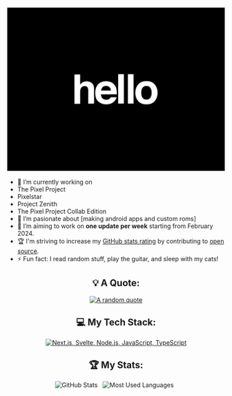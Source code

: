 <div align="center">
    
[![Hello World, I'm MODEDGES!](240906093-9be4d344-6782-461a-b5a6-32a07bf7b34e.gif)](https://github.com/MODEDGES24)

</div>

- 🔭 I’m currently working on
- The Pixel Project
- Pixelstar
- Project Zenith
- The Pixel Project Collab Edition
- 🌱 I’m pasionate about [making android apps and custom roms]
- 📝 I’m aiming to work on **one update per week** starting from February 2024.
- 🏆 I'm striving to increase my [GitHub stats rating](#🏆-my-stats) by contributing to [open source](https://opensource.com/resources/what-open-source).
- ⚡ Fun fact: I read random stuff, play the guitar, and sleep with my cats!

<div align="center">

## 💡 A Quote:

[![A random quote](https://quotes-github-readme.vercel.app/api?type=horizontal&theme=dark)](https://github.com/piyushsuthar/github-readme-quotes)

## 💻 My Tech Stack:

[![Next.js, Svelte, Node.js, JavaScript, TypeScript](https://skillicons.dev/icons?i=next,svelte,nodejs,js,ts)](https://skillicons.dev)

## 🏆 My Stats:

<p>
    <img height=175 alt="GitHub Stats" src="https://github-readme-stats.vercel.app/api?username=MODEDGES&show_icons=true&count_private=true&theme=dark" />&nbsp;&nbsp;
    <img height=175 alt="Most Used Languages" src="https://github-readme-stats.vercel.app/api/top-langs/?username=MODEDGES&layout=compact&theme=dark" />&nbsp;&nbsp;
</p>

</div>
